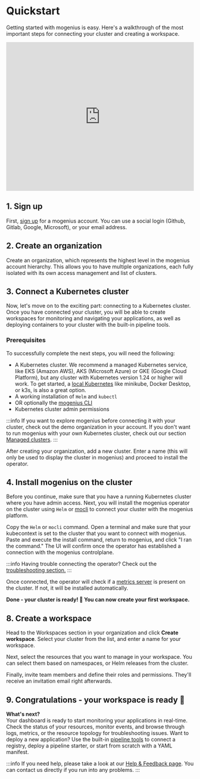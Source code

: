 ﻿---
sidebar_position: 2
---

# Quickstart
Getting started with mogenius is easy. Here's a walkthrough of the most important steps for connecting your cluster and creating a workspace.

<iframe width="100%" height="400" src="https://www.youtube.com/embed/_9Ex-lnEATI?si=2XWUGm4lg5O46dZg" title="YouTube video player" frameborder="0" allow="accelerometer; autoplay; clipboard-write; encrypted-media; gyroscope; picture-in-picture; web-share" allowfullscreen></iframe>

## 1. Sign up​
First, [sign up](https://app.mogenius.com/user/registration) for a mogenius account. You can use a social login (Github, Gitlab, Google, Microsoft), or your email address.

## 2. Create an organization

Create an organization, which represents the highest level in the mogenius account hierarchy. This allows you to have multiple organizations, each fully isolated with its own access management and list of clusters.

## 3. Connect a Kubernetes cluster

Now, let's move on to the exciting part: connecting to a Kubernetes cluster. Once you have connected your cluster, you will be able to create workspaces for monitoring and navigating your applications, as well as deploying containers to your cluster with the built-in pipeline tools.

### Prerequisites
To successfully complete the next steps, you will need the following:
- A Kubernetes cluster. We recommend a managed Kubernetes service, like EKS (Amazon AWS), AKS (Microsoft Azure) or GKE (Google Cloud Platform), but any cluster with Kubernetes version 1.24 or higher will work. To get started, a [local Kubernetes](../cluster-management/local-cluster.md) like minikube, Docker Desktop, or k3s, is also a great option.
- A working installation of `Helm` and `kubectl`
- OR optionally the [mogenius CLI](../development/mogenius-CLI.md)
- Kubernetes cluster admin permissions

:::info
If you want to explore mogenius before connecting it with your cluster, check out the demo organization in your account. If you don't want to run mogenius with your own Kubernetes cluster, check out our section [Managed clusters](./../cluster-management/managed-clusters.md).
:::

After creating your organization, add a new cluster. Enter a name (this will only be used to display the cluster in mogenius) and proceed to install the operator.

## 4. Install mogenius on the cluster

Before you continue, make sure that you have a running Kubernetes cluster where you have admin access. Next, you will install the mogenius operator on the cluster using `Helm` or [mocli](../development/mogenius-CLI.md) to connect your cluster with the mogenius platform.

Copy the `Helm` or `mocli` command. Open a terminal and make sure that your kubecontext is set to the cluster that you want to connect with mogenius. Paste and execute the install command, return to mogenius, and click "I ran the command." The UI will confirm once the operator has established a connection with the mogenius controlplane.

:::info
Having trouble connecting the operator? Check out the [troubleshooting section.](../cluster-management/troubleshooting-clusters.md)
:::

Once connected, the operator will check if a [metrics server](https://github.com/kubernetes-sigs/metrics-server) is present on the cluster. If not, it will be installed automatically.
  
**Done - your cluster is ready! 🥳 You can now create your first workspace.**

## 8. Create a workspace ##

Head to the Workspaces section in your organization and click **Create workspace**. Select your cluster from the list, and enter a name for your workspace.

Next, select the resources that you want to manage in your workspace. You can select them based on namespaces, or Helm releases from the cluster.

Finally, invite team members and define their roles and permissions. They'll receive an invitation email right afterwards.

## 9. Congratulations - your workspace is ready 🎉

**What's next?**  
Your dashboard is ready to start monitoring your applications in real-time. Check the status of your resources, monitor events, and browse through logs, metrics, or the resource topology for troubleshooting issues. Want to deploy a new application? Use the built-in [pipeline tools](../deploying-applications/index.md) to connect a registry, deploy a pipeline starter, or start from scratch with a YAML manifest.

:::info
If you need help, please take a look at our [Help & Feedback page](../help-and-feedback/index.md). You can contact us directly if you run into any problems.
:::

